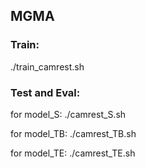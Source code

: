 ## MGMA
### Train: 
./train_camrest.sh
### Test and Eval:
for model_S: ./camrest_S.sh

for model_TB: ./camrest_TB.sh

for model_TE: ./camrest_TE.sh
